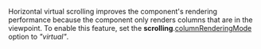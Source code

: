 Horizontal virtual scrolling improves the component's rendering performance because the component only renders columns that are in&nbsp;the viewpoint. To&nbsp;enable this feature, set the **scrolling**.[columnRenderingMode](/Documentation/ApiReference/UI_Widgets/dxDataGrid/Configuration/scrolling/#columnRenderingMode) option to&nbsp;*"virtual"*.